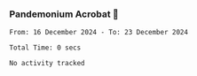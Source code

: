 ### Pandemonium Acrobat 🤸

<!--START_SECTION:waka-->

```all_time
From: 16 December 2024 - To: 23 December 2024

Total Time: 0 secs

No activity tracked
```

<!--END_SECTION:waka-->
